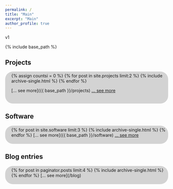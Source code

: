 ```yaml
---
permalink: /
title: "Main"
excerpt: "Main"
author_profile: true
---
```


<style>
#roundedbox {
  border-radius: 25px;
  background: LightGray;
  padding: 5px 5px 20px 20px;
  width: 100%;
}
</style>

v1

{% include base_path %}

## Projects
<div id="roundedbox">
{% assign countsi = 0 %}
{% for post in site.projects limit:2 %}
  {% include archive-single.html %}
{% endfor %}

[... see more]({{ base_path }}/projects)
<a href="{{ base_path }}/projects" rel="permalink">... see more</a>
</div>


## Software
<div id="roundedbox">
{% for post in site.software limit:3 %}
  {% include archive-single.html %}
{% endfor %}
[... see more]({{ base_path }}/software)
<a href="{{ base_path }}/software" rel="permalink">... see more</a>
</div>


## Blog entries
<div id="roundedbox">
{% for post in paginator.posts limit:4 %}
  {% include archive-single.html %}
{% endfor %}
[... see more](/blog)
</div>
